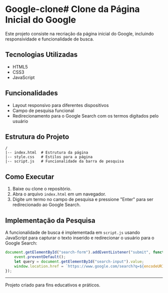 # Google-clone# Clone da Página Inicial do Google

Este projeto consiste na recriação da página inicial do Google, incluindo responsividade e funcionalidade de busca.

## Tecnologias Utilizadas
- HTML5
- CSS3
- JavaScript

## Funcionalidades
- Layout responsivo para diferentes dispositivos
- Campo de pesquisa funcional
- Redirecionamento para o Google Search com os termos digitados pelo usuário

## Estrutura do Projeto
```
/
|-- index.html  # Estrutura da página
|-- style.css   # Estilos para a página
|-- script.js   # Funcionalidade da barra de pesquisa
```

## Como Executar
1. Baixe ou clone o repositório.
2. Abra o arquivo `index.html` em um navegador.
3. Digite um termo no campo de pesquisa e pressione "Enter" para ser redirecionado ao Google Search.

## Implementação da Pesquisa
A funcionalidade de busca é implementada em `script.js` usando JavaScript para capturar o texto inserido e redirecionar o usuário para o Google Search:
```javascript
document.getElementById("search-form").addEventListener("submit", function(event) {
    event.preventDefault();
    let query = document.getElementById("search-input").value;
    window.location.href = `https://www.google.com/search?q=${encodeURIComponent(query)}`;
});
```


---
Projeto criado para fins educativos e práticos.


